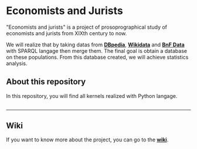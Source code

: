 # Economists and Jurists

"Economists and jurists" is a project of prosoprographical study of economists and jurists from XIXth century to now. 

We will realize that by taking datas from **[DBpedia](https://www.dbpedia.org/)**, **[Wikidata](https://www.wikidata.org/wiki/Wikidata:Main_Page)** and **[BnF Data](https://data.bnf.fr/)** with SPARQL langage then merge them. The final goal is obtain a database on these populations. From this database created, we will achieve statistics analysis. 

## About this repository

In this repository, you will find all kernels realized with Python langage. 

## 

-------------- 

## Wiki

If you want to know more about the project, you can go to the **[wiki](https://github.com/Semantic-Data-for-Humanities/Economists_Jurists/wiki|wiki)**.
